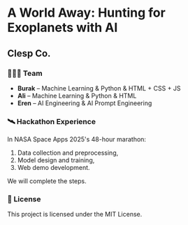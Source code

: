 # A World Away: Hunting for Exoplanets with AI
## Clesp Co.

### 🧑‍🤝‍🧑 Team

- **Burak** – Machine Learning & Python & HTML + CSS + JS 
- **Ali** – Machine Learning & Python & HTML
- **Eren** – AI Engineering & AI Prompt Engineering

### 🛰️ Hackathon Experience

In NASA Space Apps 2025's 48-hour marathon:

1.  Data collection and preprocessing,
2.  Model design and training,
3.  Web demo development.

We will complete the steps.

### 📜 License

This project is licensed under the MIT License.
